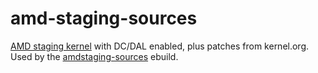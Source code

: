 # amd-staging-sources
[AMD staging kernel](https://cgit.freedesktop.org/~agd5f/linux/) with DC/DAL
enabled, plus patches from kernel.org. Used by the
[amdstaging-sources](https://github.com/automorphism88/gentoo-overlay) ebuild.
